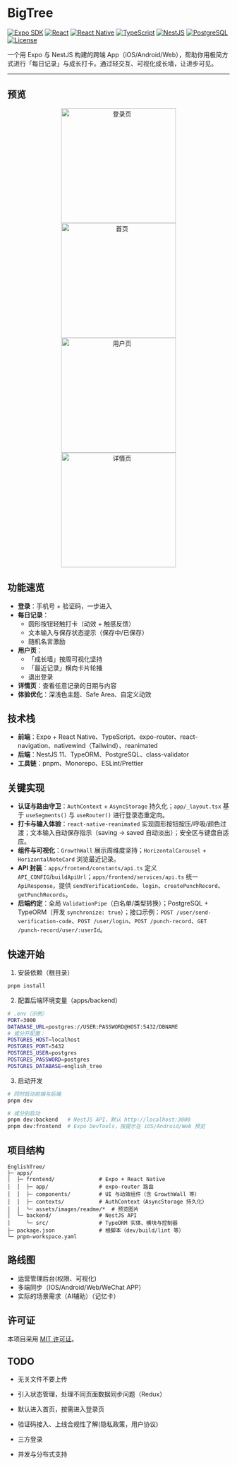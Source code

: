 # BigTree

[![Expo SDK](https://img.shields.io/badge/Expo_SDK-53-000?logo=expo)](https://expo.dev) [![React](https://img.shields.io/badge/React-19-61dafb?logo=react)](https://react.dev) [![React Native](https://img.shields.io/badge/React_Native-0.79-61dafb?logo=react)](https://reactnative.dev) [![TypeScript](https://img.shields.io/badge/TypeScript-5.8-3178c6?logo=typescript)](https://www.typescriptlang.org) [![NestJS](https://img.shields.io/badge/NestJS-11-e0234e?logo=nestjs)](https://nestjs.com) [![PostgreSQL](https://img.shields.io/badge/PostgreSQL-DB-336791?logo=postgresql)](https://www.postgresql.org) [![License](https://img.shields.io/badge/License-MIT-blue.svg)](LICENSE)

一个用 Expo 与 NestJS 构建的跨端 App（iOS/Android/Web），帮助你用极简方式进行「每日记录」与成长打卡。通过轻交互、可视化成长墙，让进步可见。

---

## 预览

<p align="center">
  <img src="apps/frontend/assets/images/readme/login.png" alt="登录页" width="260" />
  <img src="apps/frontend/assets/images/readme/home.png" alt="首页" width="260" />
  <img src="apps/frontend/assets/images/readme/user.png" alt="用户页" width="260" />
  <img src="apps/frontend/assets/images/readme/detail.png" alt="详情页" width="260" />
</p>

## 功能速览

- **登录**：手机号 + 验证码，一步进入
- **每日记录**：
  - 圆形按钮轻触打卡（动效 + 触感反馈）
  - 文本输入与保存状态提示（保存中/已保存）
  - 随机名言激励
- **用户页**：
  - 「成长墙」按周可视化坚持
  - 「最近记录」横向卡片轮播
  - 退出登录
- **详情页**：查看任意记录的日期与内容
- **体验优化**：深浅色主题、Safe Area、自定义动效

## 技术栈

- **前端**：Expo + React Native、TypeScript、expo-router、react-navigation、nativewind（Tailwind）、reanimated
- **后端**：NestJS 11、TypeORM、PostgreSQL、class-validator
- **工具链**：pnpm、Monorepo、ESLint/Prettier

## 关键实现

- **认证与路由守卫**：`AuthContext` + `AsyncStorage` 持久化；`app/_layout.tsx` 基于 `useSegments()` 与 `useRouter()` 进行登录态重定向。
- **打卡与输入体验**：`react-native-reanimated` 实现圆形按钮按压/呼吸/颜色过渡；文本输入自动保存指示（saving → saved 自动淡出）；安全区与键盘自适应。
- **组件与可视化**：`GrowthWall` 展示周维度坚持；`HorizontalCarousel` + `HorizontalNoteCard` 浏览最近记录。
- **API 封装**：`apps/frontend/constants/api.ts` 定义 `API_CONFIG`/`buildApiUrl`；`apps/frontend/services/api.ts` 统一 `ApiResponse`，提供 `sendVerificationCode`、`login`、`createPunchRecord`、`getPunchRecords`。
- **后端约定**：全局 `ValidationPipe`（白名单/类型转换）；PostgreSQL + TypeORM（开发 `synchronize: true`）；接口示例：`POST /user/send-verification-code`、`POST /user/login`、`POST /punch-record`、`GET /punch-record/user/:userId`。

## 快速开始

1) 安装依赖（根目录）

```bash
pnpm install
```

2) 配置后端环境变量（apps/backend）

```bash
# .env（示例）
PORT=3000
DATABASE_URL=postgres://USER:PASSWORD@HOST:5432/DBNAME
# 或分开配置：
POSTGRES_HOST=localhost
POSTGRES_PORT=5432
POSTGRES_USER=postgres
POSTGRES_PASSWORD=postgres
POSTGRES_DATABASE=english_tree
```

3) 启动开发

```bash
# 同时启动前端与后端
pnpm dev

# 或分别启动
pnpm dev:backend   # NestJS API，默认 http://localhost:3000
pnpm dev:frontend  # Expo DevTools，按提示在 iOS/Android/Web 预览
```

## 项目结构

```
EnglishTree/
├─ apps/
│  ├─ frontend/              # Expo + React Native
│  │  ├─ app/                # expo-router 路由
│  │  ├─ components/         # UI 与动效组件（含 GrowthWall 等）
│  │  ├─ contexts/           # AuthContext（AsyncStorage 持久化）
│  │  └─ assets/images/readme/*  # 预览图片
│  └─ backend/               # NestJS API
│     └─ src/                # TypeORM 实体、模块与控制器
├─ package.json              # 根脚本（dev/build/lint 等）
└─ pnpm-workspace.yaml
```

## 路线图

- 运营管理后台(权限、可视化)
- 多端同步（IOS/Android/Web/WeChat APP）
- 实际的场景需求（AI辅助）（记忆卡）

## 许可证

本项目采用 [MIT 许可证](LICENSE)。

## TODO

- 无关文件不要上传
- 引入状态管理，处理不同页面数据同步问题（Redux）
- 默认进入首页，按需进入登录页
- 验证码接入、上线合规性了解(隐私政策，用户协议)

- 三方登录
- 并发与分布式支持
